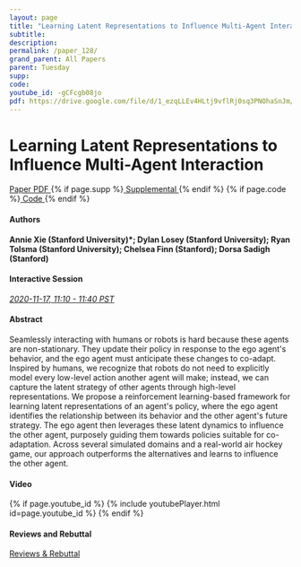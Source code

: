 ```yaml
---
layout: page
title: "Learning Latent Representations to Influence Multi-Agent Interaction"
subtitle: 
description:
permalink: /paper_128/
grand_parent: All Papers
parent: Tuesday
supp: 
code: 
youtube_id: -gCFcgb08jo
pdf: https://drive.google.com/file/d/1_ezqLLEv4HLtj9vflRj0sq3PNOhaSnJm/view
---
```


# Learning Latent Representations to Influence Multi-Agent Interaction

<a href="https://drive.google.com/file/d/1_ezqLLEv4HLtj9vflRj0sq3PNOhaSnJm/view" target="_blank" rel="noopener noreferrer" class="btn btn-blue"><i class="fa fa-file-text-o" aria-hidden="true"></i> Paper PDF </a> {% if page.supp %}<a href="" target="_blank" rel="noopener noreferrer" class="btn btn-green"><i class="fa fa-file-text-o" aria-hidden="true"></i> Supplemental </a>{% endif %} {% if page.code %}<a href="" target="_blank" rel="noopener noreferrer" class="btn"><i class="fa fa-github" aria-hidden="true"></i> Code </a>{% endif %} 

#### Authors
**Annie Xie (Stanford University)*; Dylan Losey (Stanford University); Ryan Tolsma (Stanford University); Chelsea Finn (Stanford); Dorsa Sadigh (Stanford)**

#### Interactive Session
<a href="https://pheedloop.com/corl2020/virtual/?page=sessions&section=SESKUERXVII83SVEN" target="_blank" rel="noopener noreferrer"><em>2020-11-17, 11:10 - 11:40 PST </em></a>

#### Abstract
Seamlessly interacting with humans or robots is hard because these agents are non-stationary. They update their policy in response to the ego agent's behavior, and the ego agent must anticipate these changes to co-adapt. Inspired by humans, we recognize that robots do not need to explicitly model every low-level action another agent will make; instead, we can capture the latent strategy of other agents through high-level representations. We propose a reinforcement learning-based framework for learning latent representations of an agent's policy, where the ego agent identifies the relationship between its behavior and the other agent's future strategy. The ego agent then leverages these latent dynamics to influence the other agent, purposely guiding them towards policies suitable for co-adaptation. Across several simulated domains and a real-world air hockey game, our approach outperforms the alternatives and learns to influence the other agent.

#### Video
{% if page.youtube_id %}
{% include youtubePlayer.html id=page.youtube_id %}
{% endif %}

#### Reviews and Rebuttal
<a href="https://drive.google.com/file/d/1R1L8PKySb7nlMOhOiyeObHEYyFfxVzsI/view" target="_blank" rel="noopener noreferrer" class="btn btn-purple"><i class="fa fa-pencil-square-o" aria-hidden="true"></i> Reviews & Rebuttal </a>

